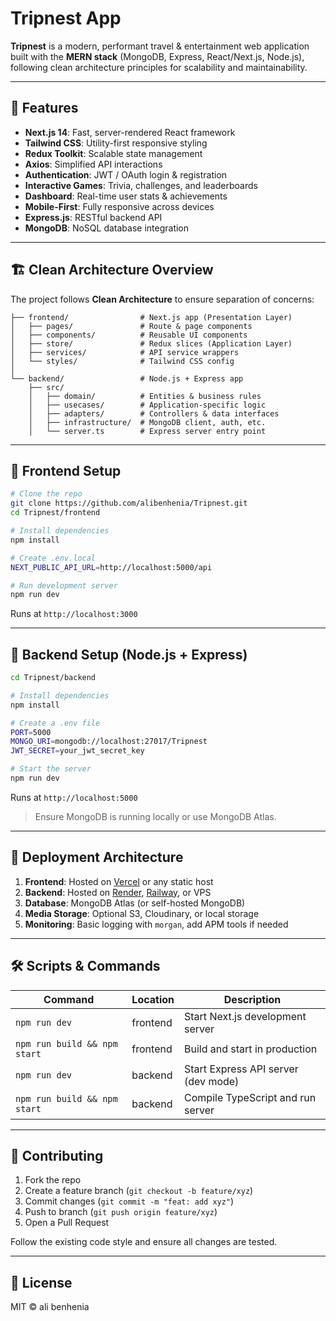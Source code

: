 # Tripnest App

**Tripnest** is a modern, performant travel & entertainment web application built with the **MERN stack** (MongoDB, Express, React/Next.js, Node.js), following clean architecture principles for scalability and maintainability.

---

## 🚀 Features

* **Next.js 14**: Fast, server-rendered React framework
* **Tailwind CSS**: Utility-first responsive styling
* **Redux Toolkit**: Scalable state management
* **Axios**: Simplified API interactions
* **Authentication**: JWT / OAuth login & registration
* **Interactive Games**: Trivia, challenges, and leaderboards
* **Dashboard**: Real-time user stats & achievements
* **Mobile-First**: Fully responsive across devices
* **Express.js**: RESTful backend API
* **MongoDB**: NoSQL database integration

---

## 🏗️ Clean Architecture Overview

The project follows **Clean Architecture** to ensure separation of concerns:

```text
├── frontend/                # Next.js app (Presentation Layer)
│   ├── pages/               # Route & page components
│   ├── components/          # Reusable UI components
│   ├── store/               # Redux slices (Application Layer)
│   ├── services/            # API service wrappers
│   └── styles/              # Tailwind CSS config
│
└── backend/                 # Node.js + Express app
    ├── src/
    │   ├── domain/          # Entities & business rules
    │   ├── usecases/        # Application-specific logic
    │   ├── adapters/        # Controllers & data interfaces
    │   ├── infrastructure/  # MongoDB client, auth, etc.
    │   └── server.ts        # Express server entry point
```

---

## 📂 Frontend Setup

```bash
# Clone the repo
git clone https://github.com/alibenhenia/Tripnest.git
cd Tripnest/frontend

# Install dependencies
npm install

# Create .env.local
NEXT_PUBLIC_API_URL=http://localhost:5000/api

# Run development server
npm run dev
```

Runs at `http://localhost:3000`

---

## 📂 Backend Setup (Node.js + Express)

```bash
cd Tripnest/backend

# Install dependencies
npm install

# Create a .env file
PORT=5000
MONGO_URI=mongodb://localhost:27017/Tripnest
JWT_SECRET=your_jwt_secret_key

# Start the server
npm run dev
```

Runs at `http://localhost:5000`

> Ensure MongoDB is running locally or use MongoDB Atlas.

---

## 🔧 Deployment Architecture

1. **Frontend**: Hosted on [Vercel](https://vercel.com) or any static host
2. **Backend**: Hosted on [Render](https://render.com), [Railway](https://railway.app), or VPS
3. **Database**: MongoDB Atlas (or self-hosted MongoDB)
4. **Media Storage**: Optional S3, Cloudinary, or local storage
5. **Monitoring**: Basic logging with `morgan`, add APM tools if needed

---

## 🛠️ Scripts & Commands

| Command                      | Location | Description                         |
| ---------------------------- | -------- | ----------------------------------- |
| `npm run dev`                | frontend | Start Next.js development server    |
| `npm run build && npm start` | frontend | Build and start in production       |
| `npm run dev`                | backend  | Start Express API server (dev mode) |
| `npm run build && npm start` | backend  | Compile TypeScript and run server   |

---

## 🤝 Contributing

1. Fork the repo
2. Create a feature branch (`git checkout -b feature/xyz`)
3. Commit changes (`git commit -m "feat: add xyz"`)
4. Push to branch (`git push origin feature/xyz`)
5. Open a Pull Request

Follow the existing code style and ensure all changes are tested.

---

## 📄 License

MIT © ali benhenia
